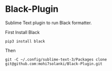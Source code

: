 # Black-Plugin
Sublime Text plugin to run Black formatter.

First Install Black

```
pip3 install black
```
Then

```
git -C ~/.config/sublime-text-3/Packages clone git@github.com:mohi7solanki/Black-Plugin.git
```
